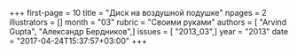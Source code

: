 +++
first-page = 10
title = "Диск на воздушной подушке"
npages = 2
illustrators = []
month = "03"
rubric = "Своими руками"
authors = [ "Arvind Gupta", "Александр Бердников",]
issues = [ "2013_03",]
year = "2013"
date = "2017-04-24T15:37:57+03:00"
+++
